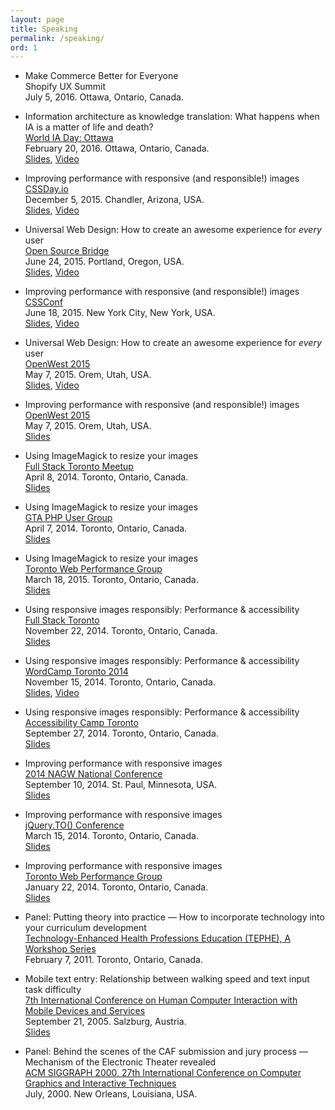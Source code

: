 ```yaml
---
layout: page
title: Speaking
permalink: /speaking/
ord: 1
---
```


<!-- ### Upcoming -->
<!-- ### Past -->
* Make Commerce Better for Everyone  
Shopify UX Summit  
July 5, 2016. Ottawa, Ontario, Canada.  

* Information architecture as knowledge translation: What happens when IA is a matter of life and death?  
[World IA Day: Ottawa](http://2016.worldiaday.org/location/ottawa-canada)  
February 20, 2016. Ottawa, Ontario, Canada.  
[Slides](https://speakerdeck.com/newtron/information-architecture-as-knowledge-translation-world-ia-day), [Video](http://davidnewton.ca/talks/WIADOtt16-dave-newton.m4v)

* Improving performance with responsive (and responsible!) images  
[CSSDay.io](http://2015.cssday.io/)  
December 5, 2015. Chandler, Arizona, USA.  
[Slides](https://speakerdeck.com/newtron/improving-performance-with-responsive-and-responsible-images-cssday-dot-io), [Video](https://www.youtube.com/watch?v=O9JGDHEL2b8)

* Universal Web Design: How to create an awesome experience for *every* user  
[Open Source Bridge](http://opensourcebridge.org/)  
June 24, 2015. Portland, Oregon, USA.  
[Slides](https://speakerdeck.com/newtron/universal-web-design-how-to-create-an-awesome-experience-for-every-user-open-source-bridge), [Video](https://www.youtube.com/watch?v=GaX21O6mgVQ)

* Improving performance with responsive (and responsible!) images  
[CSSConf](https://2015.cssconf.com/)  
June 18, 2015. New York City, New York, USA.  
[Slides](https://speakerdeck.com/newtron/improving-performance-with-responsive-and-responsible-images-cssconf), [Video](https://www.youtube.com/watch?v=jYGAjAee0dU)

* Universal Web Design: How to create an awesome experience for *every* user  
[OpenWest 2015](http://www.openwest.org/)  
May 7, 2015. Orem, Utah, USA.  
[Slides](https://speakerdeck.com/newtron/universal-web-design-how-to-create-an-awesome-experience-for-every-user-openwest), [Video](https://www.youtube.com/watch?v=COGW_KXHY8I)

* Improving performance with responsive (and responsible!) images  
[OpenWest 2015](http://www.openwest.org/)  
May 7, 2015. Orem, Utah, USA.  
[Slides](https://speakerdeck.com/newtron/improving-performance-with-responsive-and-responsible-images-openwest)

* Using ImageMagick to resize your images  
[Full Stack Toronto Meetup](http://www.meetup.com/full-stack-to/events/221499929/)  
April 8, 2014. Toronto, Ontario, Canada.  
[Slides](https://speakerdeck.com/newtron/using-imagemagick-to-resize-your-images-fsto)

* Using ImageMagick to resize your images  
[GTA PHP User Group](http://www.meetup.com/GTA-PHP-User-Group-Toronto/events/221364819/)  
April 7, 2014. Toronto, Ontario, Canada.  
[Slides](https://speakerdeck.com/newtron/using-imagemagick-to-resize-your-images-gta-php)

* Using ImageMagick to resize your images  
[Toronto Web Performance Group](http://www.meetup.com/Toronto-Web-Performance-Group/events/220287399/)  
March 18, 2015. Toronto, Ontario, Canada.  
[Slides](https://speakerdeck.com/newtron/using-imagemagick-to-resize-your-images-webperfto)

* Using responsive images responsibly: Performance & accessibility  
[Full Stack Toronto](http://fsto.co/)  
November 22, 2014. Toronto, Ontario, Canada.  
[Slides](https://speakerdeck.com/newtron/using-responsive-images-responsibly-performance-and-accessibility-full-stack)

* Using responsive images responsibly: Performance & accessibility  
[WordCamp Toronto 2014](http://2014.toronto.wordcamp.org/)  
November 15, 2014. Toronto, Ontario, Canada.  
[Slides](https://speakerdeck.com/newtron/using-responsive-images-responsibly-performance-and-accessibility-wordcamp), [Video](http://davidnewton.ca/talks/WCTO14-dave-newton.m4v)

* Using responsive images responsibly: Performance & accessibility  
[Accessibility Camp Toronto](http://www.accessibilitycampto.org/)  
September 27, 2014. Toronto, Ontario, Canada.  
[Slides](https://speakerdeck.com/newtron/using-responsive-images-responsibly-performance-and-accessibility)

* Improving performance with responsive images  
[2014 NAGW National Conference](https://nagw.org/conference/2014)  
September 10, 2014. St. Paul, Minnesota, USA.  
[Slides](https://speakerdeck.com/newtron/improving-performance-with-responsive-images-nagw)

* Improving performance with responsive images  
[jQuery.TO() Conference](http://jqueryto.com/)  
March 15, 2014. Toronto, Ontario, Canada.  
[Slides](https://speakerdeck.com/newtron/improving-performance-with-responsive-images-jqueryto)

* Improving performance with responsive images  
[Toronto Web Performance Group](http://www.meetup.com/Toronto-Web-Performance-Group/events/154101952/)  
January 22, 2014. Toronto, Ontario, Canada.  
[Slides](https://speakerdeck.com/newtron/improving-performance-with-responsive-images-webperfto)

* Panel: Putting theory into practice — How to incorporate technology into your curriculum development  
[Technology-Enhanced Health Professions Education (TEPHE), A Workshop Series](http://cfd.utoronto.ca/workshops/previous/210)  
February 7, 2011. Toronto, Ontario, Canada.

* Mobile text entry: Relationship between walking speed and text input task difficulty  
[7th International Conference on Human Computer Interaction with Mobile Devices and Services](https://web.archive.org/web/20120825132735/http://conference.icts.sbg.ac.at/mobilehci.icts.sbg.ac.at/programme.htm)  
September 21, 2005. Salzburg, Austria.  
[Slides](https://speakerdeck.com/newtron/mobile-text-entry-relationship-between-walking-speed-and-text-input-task-difficulty-mobilehci)

* Panel: Behind the scenes of the CAF submission and jury process — Mechanism of the Electronic Theater revealed  
[ACM SIGGRAPH 2000, 27th International Conference on Computer Graphics and Interactive Techniques](http://www.siggraph.org/s2000/conference/caf/index.html)  
July, 2000. New Orleans, Louisiana, USA.

